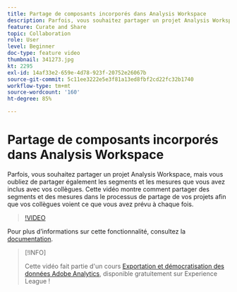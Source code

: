 ```yaml
---
title: Partage de composants incorporés dans Analysis Workspace
description: Parfois, vous souhaitez partager un projet Analysis Workspace, mais vous oubliez de partager également les segments et les mesures que vous avez inclus avec vos collègues. Cette vidéo montre comment partager des segments et des mesures dans le processus de partage de vos projets afin que vos collègues voient ce que vous avez prévu à chaque fois.
feature: Curate and Share
topic: Collaboration
role: User
level: Beginner
doc-type: feature video
thumbnail: 341273.jpg
kt: 2295
exl-id: 14af33e2-659e-4d78-923f-20752e26067b
source-git-commit: 5c11ee3222e5e3f81a13ed8fbf2cd22fc32b1740
workflow-type: tm+mt
source-wordcount: '160'
ht-degree: 85%

---
```


# Partage de composants incorporés dans Analysis Workspace

Parfois, vous souhaitez partager un projet Analysis Workspace, mais vous oubliez de partager également les segments et les mesures que vous avez inclus avec vos collègues. Cette vidéo montre comment partager des segments et des mesures dans le processus de partage de vos projets afin que vos collègues voient ce que vous avez prévu à chaque fois.

>[!VIDEO](https://video.tv.adobe.com/v/341273/?quality=12&learn=on)

Pour plus dʼinformations sur cette fonctionnalité, consultez la [documentation](https://experienceleague.adobe.com/docs/analytics/analyze/analysis-workspace/curate-share/curate.html?lang=fr).

>[!INFO]
>
> Cette vidéo fait partie d&#39;un cours [Exportation et démocratisation des données Adobe Analytics](https://experienceleague.adobe.com/?recommended=Analytics-A-1-2022.1.democratizing), disponible gratuitement sur Experience League !